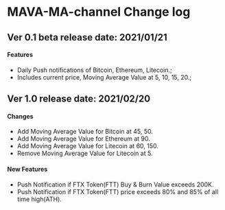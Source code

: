 # MAVA-MA-channel Change log

## Ver 0.1 beta  release date: 2021/01/21
#### Features
- Daily Push notifications of Bitcoin, Ethereum, Litecoin.;
- Includes current price, Moving Average Value at 5, 10, 15, 20.;

## Ver 1.0 release date: 2021/02/20
#### Changes
- Add Moving Average Value for Bitcoin at 45, 50.
- Add Moving Average Value for Ethereum at 90.
- Add Moving Average Value for Litecoin at 60, 150.
- Remove Moving Average Value for Litecoin at 5.
#### New Features
- Push Notification if FTX Token(FTT) Buy & Burn Value exceeds 200K.
- Push Notification if FTX Token(FTT) price exceeds 80% and 85% of all time high(ATH).
